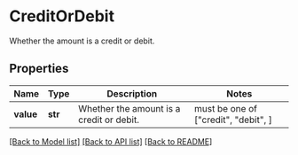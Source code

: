 # CreditOrDebit

Whether the amount is a credit or debit.

## Properties
Name | Type | Description | Notes
------------ | ------------- | ------------- | -------------
**value** | **str** | Whether the amount is a credit or debit. |  must be one of ["credit", "debit", ]

[[Back to Model list]](../../README.md#documentation-for-models) [[Back to API list]](../../README.md#documentation-for-api-endpoints) [[Back to README]](../../README.md)


